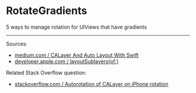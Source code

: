# RotateGradients
5 ways to manage rotation for UIViews that have gradients

---

Sources:

- [medium.com / CALayer And Auto Layout With Swift](https://medium.com/@marcosantadev/calayer-and-auto-layout-with-swift-21b2d2b8b9d1)
- [developer.apple.com / layoutSublayers(of:)](https://developer.apple.com/documentation/quartzcore/calayerdelegate/2097257-layoutsublayers)

Related Stack Overflow question:

- [stackoverflow.com / Autorotation of CALayer on iPhone rotation](https://stackoverflow.com/questions/1282302/autorotation-of-calayer-on-iphone-rotation/44790487#44790487)
